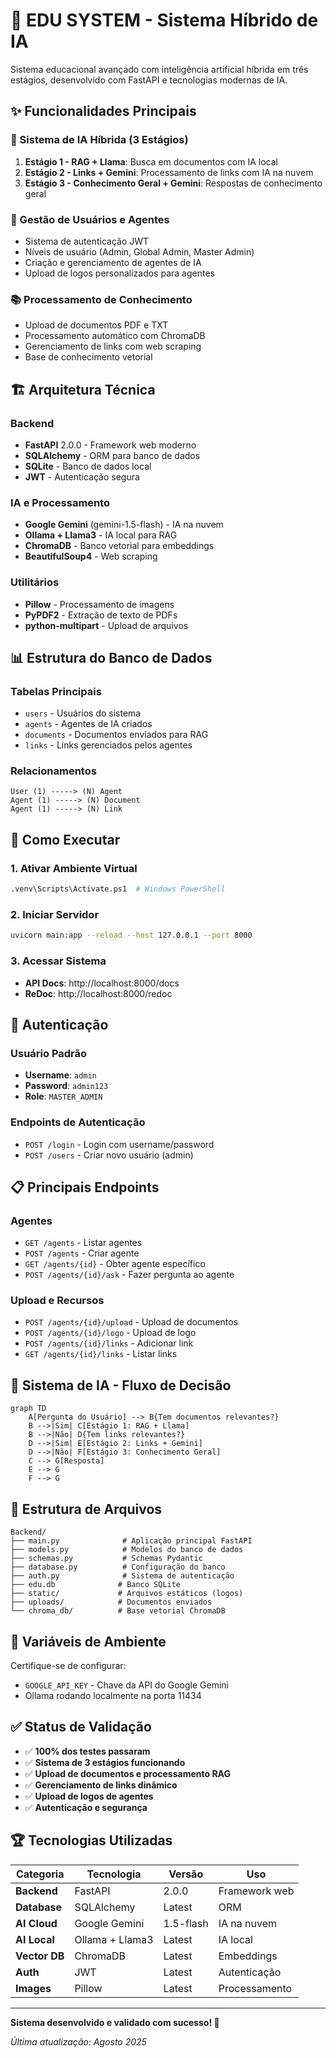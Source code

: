 # 🚀 EDU SYSTEM - Sistema Híbrido de IA

Sistema educacional avançado com inteligência artificial híbrida em três estágios, desenvolvido com FastAPI e tecnologias modernas de IA.

## ✨ Funcionalidades Principais

### 🤖 Sistema de IA Híbrida (3 Estágios)
1. **Estágio 1 - RAG + Llama**: Busca em documentos com IA local
2. **Estágio 2 - Links + Gemini**: Processamento de links com IA na nuvem  
3. **Estágio 3 - Conhecimento Geral + Gemini**: Respostas de conhecimento geral

### 👥 Gestão de Usuários e Agentes
- Sistema de autenticação JWT
- Níveis de usuário (Admin, Global Admin, Master Admin)
- Criação e gerenciamento de agentes de IA
- Upload de logos personalizados para agentes

### 📚 Processamento de Conhecimento
- Upload de documentos PDF e TXT
- Processamento automático com ChromaDB
- Gerenciamento de links com web scraping
- Base de conhecimento vetorial

## 🏗️ Arquitetura Técnica

### Backend
- **FastAPI** 2.0.0 - Framework web moderno
- **SQLAlchemy** - ORM para banco de dados
- **SQLite** - Banco de dados local
- **JWT** - Autenticação segura

### IA e Processamento
- **Google Gemini** (gemini-1.5-flash) - IA na nuvem
- **Ollama + Llama3** - IA local para RAG
- **ChromaDB** - Banco vetorial para embeddings
- **BeautifulSoup4** - Web scraping

### Utilitários
- **Pillow** - Processamento de imagens
- **PyPDF2** - Extração de texto de PDFs
- **python-multipart** - Upload de arquivos

## 📊 Estrutura do Banco de Dados

### Tabelas Principais
- `users` - Usuários do sistema
- `agents` - Agentes de IA criados
- `documents` - Documentos enviados para RAG
- `links` - Links gerenciados pelos agentes

### Relacionamentos
```
User (1) -----> (N) Agent
Agent (1) -----> (N) Document
Agent (1) -----> (N) Link
```

## 🚀 Como Executar

### 1. Ativar Ambiente Virtual
```bash
.venv\Scripts\Activate.ps1  # Windows PowerShell
```

### 2. Iniciar Servidor
```bash
uvicorn main:app --reload --host 127.0.0.1 --port 8000
```

### 3. Acessar Sistema
- **API Docs**: http://localhost:8000/docs
- **ReDoc**: http://localhost:8000/redoc

## 🔐 Autenticação

### Usuário Padrão
- **Username**: `admin`
- **Password**: `admin123`
- **Role**: `MASTER_ADMIN`

### Endpoints de Autenticação
- `POST /login` - Login com username/password
- `POST /users` - Criar novo usuário (admin)

## 📋 Principais Endpoints

### Agentes
- `GET /agents` - Listar agentes
- `POST /agents` - Criar agente
- `GET /agents/{id}` - Obter agente específico
- `POST /agents/{id}/ask` - Fazer pergunta ao agente

### Upload e Recursos
- `POST /agents/{id}/upload` - Upload de documentos
- `POST /agents/{id}/logo` - Upload de logo
- `POST /agents/{id}/links` - Adicionar link
- `GET /agents/{id}/links` - Listar links

## 🎯 Sistema de IA - Fluxo de Decisão

```mermaid
graph TD
    A[Pergunta do Usuário] --> B{Tem documentos relevantes?}
    B -->|Sim| C[Estágio 1: RAG + Llama]
    B -->|Não| D{Tem links relevantes?}
    D -->|Sim| E[Estágio 2: Links + Gemini]
    D -->|Não| F[Estágio 3: Conhecimento Geral]
    C --> G[Resposta]
    E --> G
    F --> G
```

## 📁 Estrutura de Arquivos

```
Backend/
├── main.py              # Aplicação principal FastAPI
├── models.py            # Modelos do banco de dados
├── schemas.py           # Schemas Pydantic
├── database.py          # Configuração do banco
├── auth.py              # Sistema de autenticação
├── edu.db              # Banco SQLite
├── static/             # Arquivos estáticos (logos)
├── uploads/            # Documentos enviados
└── chroma_db/          # Base vetorial ChromaDB
```

## 🔧 Variáveis de Ambiente

Certifique-se de configurar:
- `GOOGLE_API_KEY` - Chave da API do Google Gemini
- Ollama rodando localmente na porta 11434

## ✅ Status de Validação

- ✅ **100% dos testes passaram**
- ✅ **Sistema de 3 estágios funcionando**
- ✅ **Upload de documentos e processamento RAG**
- ✅ **Gerenciamento de links dinâmico**  
- ✅ **Upload de logos de agentes**
- ✅ **Autenticação e segurança**

## 🏆 Tecnologias Utilizadas

| Categoria | Tecnologia | Versão | Uso |
|-----------|------------|--------|-----|
| **Backend** | FastAPI | 2.0.0 | Framework web |
| **Database** | SQLAlchemy | Latest | ORM |
| **AI Cloud** | Google Gemini | 1.5-flash | IA na nuvem |
| **AI Local** | Ollama + Llama3 | Latest | IA local |
| **Vector DB** | ChromaDB | Latest | Embeddings |
| **Auth** | JWT | Latest | Autenticação |
| **Images** | Pillow | Latest | Processamento |

---

**Sistema desenvolvido e validado com sucesso! 🎉**

*Última atualização: Agosto 2025*
